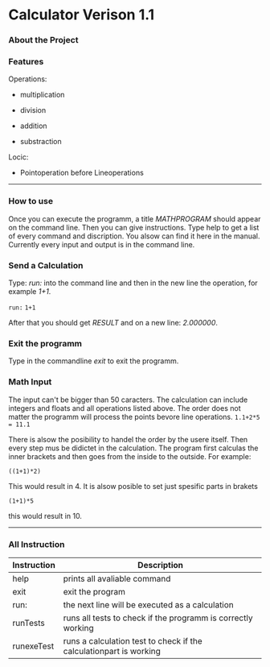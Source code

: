 # Calculator Verison 1.1

### About the Project

### Features

Operations:

- multiplication

- division

- addition

- substraction

Locic:

- Pointoperation before Lineoperations

---

### How to use

Once you can execute the programm, a title *MATHPROGRAM* should appear on the command line. Then you can give instructions. Type help to get a list of every command and discription. You alsow can find it here in the manual. Currently every input and output is in the command line.

### Send a Calculation

Type: *run:* into the command line and then in the new line the operation, for example *1+1*.

```run:```
```1+1```

After that you should get *RESULT* and on a new line: *2.000000*.

### Exit the programm

Type in the commandline *exit* to exit the programm.

### Math Input

The input can't be bigger than 50 caracters. The calculation can include integers and floats and all operations listed above. The order does not matter the programm will process the points bevore line operations.
```1.1+2*5 = 11.1```

There is alsow the posibility to handel the order by the usere itself. Then every step mus be didictet in the calculation. The program first calculas the inner brackets and then goes from the inside to the outside. For example:

```((1+1)*2)```

This would result in 4. It is alsow posible to set just spesific parts in brakets

```(1+1)*5```

this would result in 10.

---

### All Instruction

| Instruction | Description |
| ------------|-------------|
| help        | prints all avaliable command|
| exit        | exit the program|
| run:        | the next line will be executed as a calculation|
| runTests    | runs all tests to check if the programm is correctly working|
| runexeTest  | runs a calculation test to check if the calculationpart is working|
